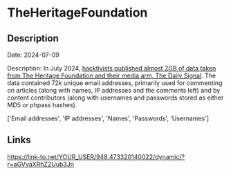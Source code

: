 # TheHeritageFoundation

## Description

Date: 2024-07-09

Description:
In July 2024, <a href="https://cyberscoop.com/hackvists-release-two-gigabytes-of-heritage-foundation-data/" target="_blank" rel="noopener">hacktivists published almost 2GB of data taken from The Heritage Foundation and their media arm, The Daily Signal</a>. The data contained 72k unique email addresses, primarily used for commenting on articles (along with names, IP addresses and the comments left) and by content contributors (along with usernames and passwords stored as either MD5 or phpass hashes).


['Email addresses', 'IP addresses', 'Names', 'Passwords', 'Usernames']

## Links

https://link-to.net/YOUR_USER/948.473320140022/dynamic/?r=aGVyaXRhZ2Uub3Jn